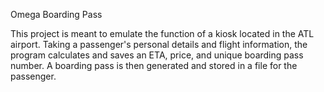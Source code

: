 Omega Boarding Pass

This project is meant to emulate the function of a kiosk located in the ATL airport. 
Taking a passenger's personal details and flight information, the program calculates and saves 
an ETA, price, and unique boarding pass number. A boarding pass is then generated and stored in a file for 
the passenger. 

